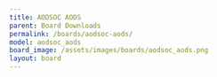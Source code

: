 ```yaml
---
title: AODSOC AODS
parent: Board Downloads
permalink: /boards/aodsoc-aods/
model: aodsoc_aods
board_image: /assets/images/boards/aodsoc_aods.png
layout: board
---
```

